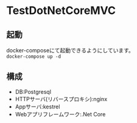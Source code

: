 # TestDotNetCoreMVC
## 起動
docker-composeにて起動できるようにしています。   
``` docker-compose up -d ```

## 構成
- DB:Postgresql
- HTTPサーバ(リバースプロキシ):nginx
- Appサーバ:kestrel
- Webアプリフレームワーク:.Net Core

